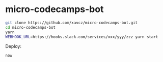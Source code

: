 # micro-codecamps-bot

```sh
git clone https://github.com/xavcz/micro-codecamps-bot.git
cd micro-codecamps-bot
yarn
WEBHOOK_URL=https://hooks.slack.com/services/xxx/yyy/zzz yarn start
```

Deploy:
```sh
now
```
